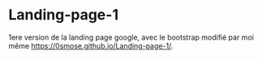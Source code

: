 # Landing-page-1

1ere version de la landing page google, avec le bootstrap modifié par moi même
https://0smose.github.io/Landing-page-1/. 
